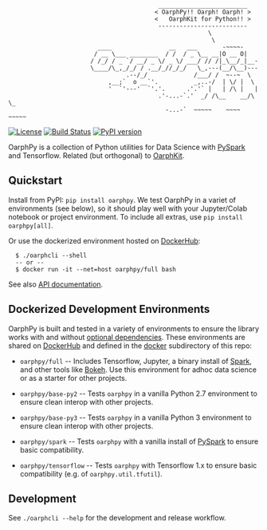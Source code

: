 ```
                                          _________________________
                                         < OarphPy!! Oarph! Oarph! >
                                         <   OarphKit for Python!! >
                                          -------------------------
                                                        \
                                                         \
                         ____                __   ___       -~~~~-
                        / __ \___ ________  / /  / _ \__ __|O __ O|     
                       / /_/ / _ `/ __/ _ \/ _ \/ ___/ // /|_\__/_|__-  
                       \____/\_,_/_/ / .__/_//_/_/   \_,---(__/\__)---  
                                 .--/_/             /___/ /  ~--~  \    
                            ,__;`  o __`'.          _,..-/  | \/ |  \   
                            '  `'---'  `'.'.      .'.'` |   | /\ |   |
                                          .'-...-`.'  _/ /\__    __/\ \_
                                            -...-`  ~~~~~    ~~~~    ~~~~~
```

[![License](http://img.shields.io/:license-apache-orange.svg)](http://www.apache.org/licenses/LICENSE-2.0) 
[![Build Status](https://circleci.com/gh/pwais/oarphpy.png?style=shield)](https://circleci.com/gh/pwais/oarphpy/tree/master)
[![PyPI version](https://badge.fury.io/py/oarphpy.svg)](https://badge.fury.io/py/oarphpy)

OarphPy is a collection of Python utilities for Data Science with
[PySpark](https://spark.apache.org/docs/latest/api/python/) and Tensorflow. 
Related (but orthogonal) to [OarphKit](https://github.com/pwais/oarphkit).

## Quickstart

Install from PyPI: `pip install oarphpy`.  We test OarphPy in a variet of 
environments (see below), so it should play well with your Jupyter/Colab
notebook or project environment.  To include all extras, use
`pip install oarphpy[all]`.

Or use the dockerized environment hosted on [DockerHub](https://hub.docker.com/u/oarphpy):
```
  $ ./oarphcli --shell
  -- or --
  $ docker run -it --net=host oarphpy/full bash
```

See also [API documentation](https://pwais.github.io/oarphpy/).

## Dockerized Development Environments

OarphPy is built and tested in a variety of environments to ensure the
library works with and without [optional dependencies](setup.py#L18).  These
environments are shared on [DockerHub](https://hub.docker.com/u/oarphpy) and 
defined in the [docker](docker) subdirectory of this repo:
 
 * `oarphpy/full` -- Includes Tensorflow, Jupyter, a binary install of
  [Spark](https://spark.apache.org/), and other tools like
  [Bokeh](https://bokeh.org/). Use this environment for adhoc data science or
  as a starter for other projects.

 * `oarphpy/base-py2` -- Tests `oarphpy` in a vanilla Python 2.7 environment
  to ensure clean interop with other projects.

 * `oarphpy/base-py3` -- Tests `oarphpy` in a vanilla Python 3 environment 
  to ensure clean interop with other projects.

 * `oarphpy/spark` -- Tests `oarphpy` with a vanilla install of
  [PySpark](https://spark.apache.org/) to ensure basic compatibility.

 * `oarphpy/tensorflow` -- Tests `oarphpy` with Tensorflow 1.x to ensure basic
  compatibility (e.g. of `oarphpy.util.tfutil`).

## Development

See `./oarphcli --help` for the development and release workflow.
